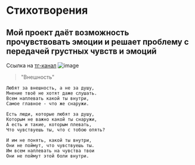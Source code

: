 # Стихотворения
## Мой проект даёт возможность прочувствовать эмоции и решает проблему с передачей грустных чувств и эмоций 
Ссылка на [тг-канал](https://t.me/house_of_depressions)
![image]()
> "Внешность"
```
Любят за внешность, а не за душу,
Мнение твоё не хотят даже слушать.
Всем наплевать какой ты внутри,
Самое главное - что же снаружи.

Есть люди, которые любят за душу,
Которым не важно какой ты снаружи,
А есть и такие, которым плевать,
Что чувствуешь ты, что с тобою опять?
 
И им не понять, какой ты внутри,
Они не поймут, что чувствуешь ты.
Им всем наплевать на чувства твои 
Они не поймут этой боли внутри.
```
